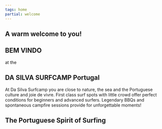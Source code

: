 ```yaml
---
tags: home
partial: welcome
---
```


<section>

## A warm welcome to you!

# BEM VINDO

at the

## DA SILVA SURFCAMP Portugal

At Da Silva Surfcamp you are close to nature, the sea and the Portuguese culture and joie de vivre. First class surf spots with little crowd offer perfect conditions for beginners and advanced surfers. Legendary BBQs and spontaneous campfire sessions provide for unforgettable moments!

## The Portuguese Spirit of Surfing
</section>